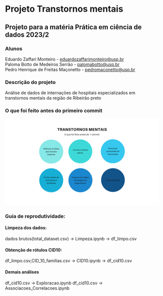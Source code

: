 # Projeto Transtornos mentais
## Projeto para a matéria Prática em ciência de dados 2023/2


### Alunos
Eduardo Zaffari Monteiro - eduardozaffarimonteiro@usp.br  
Paloma Botto de Medeiros Serrão - palomabotto@usp.br  
Pedro Henrique de Freitas Maçonetto - pedromaconetto@usp.br  

### Descrição do projeto
Análise de dados de internações de hospitais especializados em transtornos mentais da região de Ribeirão preto

### O que foi feito antes do primeiro commit 
![Alt text](https://github.com/ImagineDogs/TranstornosMentais/blob/main/prior_to_git.jpg "a title")

### Guia de reprodutividade:

#### Limpeza dos dados:
dados brutos(total_dataset.csv) -> Limpeza.ipynb -> df_limpo.csv

#### Obtenção de rótulos CID10:
df_limpo.csv,CID_10_familias.csv -> CID10.ipynb -> df_cid10.csv

#### Demais análises
df_cid10.csv -> Exploracao.ipynb
df_cid10.csv -> Associacoes_Correlacoes.ipynb

